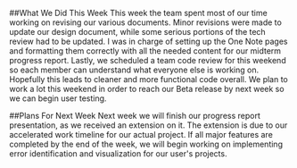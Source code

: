 ##What We Did This Week
This week the team spent most of our time working on revising our various documents. Minor revisions were made to update our design document, while some serious portions of the tech review had to be updated. I was in charge of setting up the One Note pages and formatting them correctly with all the needed content for our midterm progress report. Lastly, we scheduled a team code review for this weekend so each member can understand what everyone else is working on. Hopefully this leads to cleaner and more functional code overall. We plan to work a lot this weekend in order to reach our Beta release by next week so we can begin user testing.

##Plans For Next Week
Next week we will finish our progress report presentation, as we received an extension on it. The extension is due to our accelerated work timeline for our actual project. If all major features are completed by the end of the week, we will begin working on implementing error identification and visualization for our user's projects.
